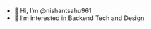 - 👋 Hi, I’m @nishantsahu961
- 👀 I’m interested in Backend Tech and Design

<!---
nishantsahu961/nishantsahu961 is a ✨ special ✨ repository because its `README.md` (this file) appears on your GitHub profile.
You can click the Preview link to take a look at your changes.
--->
